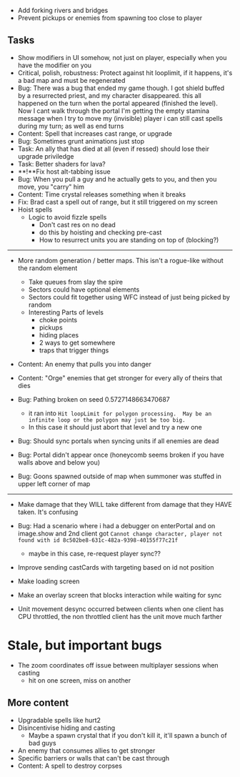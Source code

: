 - Add forking rivers and bridges
- Prevent pickups or enemies from spawning too close to player

## Tasks
- Show modifiers in UI somehow, not just on player, especially when you have the modifier on you
- Critical, polish, robustness: Protect against hit looplimit, if it happens, it's a bad map and must be regenerated
- Bug: There was a bug that ended my game though. I got shield buffed by a resurrected priest, and my character disappeared. this all happened on the turn when the portal appeared (finished the level). Now I cant walk through the portal
I'm getting the empty stamina message when I try to move my (invisible) player
i can still cast spells during my turn; as well as end turns
- Content: Spell that increases cast range, or upgrade
- Bug: Sometimes grunt animations just stop
- Task: An ally that has died at all (even if ressed) should lose their upgrade priviledge
- Task: Better shaders for lava?
- **!**Fix host alt-tabbing issue
- Bug: When you pull a guy and he actually gets to you, and then you move, you "carry" him
- Content: Time crystal releases something when it breaks
- Fix: Brad cast a spell out of range, but it still triggered on my screen
- Hoist spells
    - Logic to avoid fizzle spells
        - Don't cast res on no dead
        - do this by hoisting and checking pre-cast
        - How to resurrect units you are standing on top of (blocking?)
---
- More random generation / better maps.  This isn't a rogue-like without the random element
    - Take queues from slay the spire
    - Sectors could have optional elements
    - Sectors could fit together using WFC instead of just being picked by random
    - Interesting Parts of levels
        - choke points
        - pickups
        - hiding places
        - 2 ways to get somewhere
        - traps that trigger things

- Content: An enemy that pulls you into danger
- Content: "Orge" enemies that get stronger for every ally of theirs that dies
- Bug: Pathing broken on seed 0.5727148663470687 
    - it ran into `Hit loopLimit for polygon processing.  May be an infinite loop or the polygon may just be too big.`
    - In this case it should just abort that level and try a new one
- Bug: Should sync portals when syncing units if all enemies are dead
- Bug: Portal didn't appear once (honeycomb seems broken if you have walls above and below you)
- Bug: Goons spawned outside of map when summoner was stuffed in upper left corner of map

---
- Make damage that they WILL take different from damage that they HAVE taken.  It's confusing

- Bug: Had a scenario where i had a debugger on enterPortal and on image.show
and 2nd client got `Cannot change character, player not found with id 8c502be8-631c-482a-9398-40155f77c21f`
    - maybe in this case, re-request player sync??
- Improve sending castCards with targeting based on id not position
- Make loading screen
- Make an overlay screen that blocks interaction while waiting for sync
- Unit movement desync occurred between clients when one client has CPU throttled, the non throttled client has the unit move much farther

# Stale, but important bugs

- The zoom coordinates off issue between multiplayer sessions when casting
    - hit on one screen, miss on another


## More content
- Upgradable spells like hurt2
- Disincentivise hiding and casting
    - Maybe a spawn crystal that if you don't kill it, it'll spawn a bunch of bad guys
- An enemy that consumes allies to get stronger
- Specific barriers or walls that can't be cast through
- Content: A spell to destroy corpses